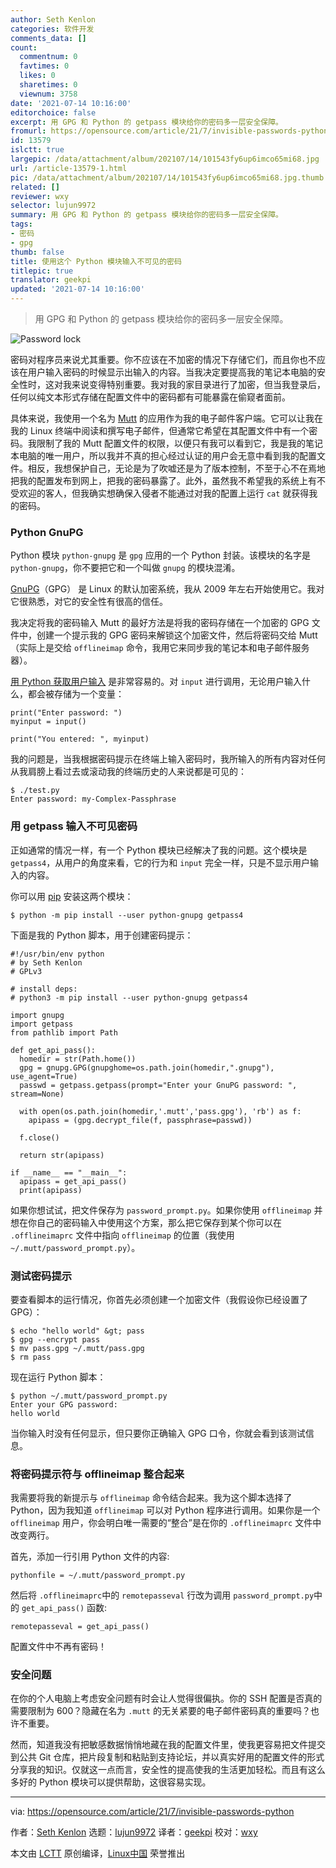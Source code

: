 ```yaml
---
author: Seth Kenlon
categories: 软件开发
comments_data: []
count:
  commentnum: 0
  favtimes: 0
  likes: 0
  sharetimes: 0
  viewnum: 3758
date: '2021-07-14 10:16:00'
editorchoice: false
excerpt: 用 GPG 和 Python 的 getpass 模块给你的密码多一层安全保障。
fromurl: https://opensource.com/article/21/7/invisible-passwords-python
id: 13579
islctt: true
largepic: /data/attachment/album/202107/14/101543fy6up6imco65mi68.jpg
url: /article-13579-1.html
pic: /data/attachment/album/202107/14/101543fy6up6imco65mi68.jpg.thumb.jpg
related: []
reviewer: wxy
selector: lujun9972
summary: 用 GPG 和 Python 的 getpass 模块给你的密码多一层安全保障。
tags:
- 密码
- gpg
thumb: false
title: 使用这个 Python 模块输入不可见的密码
titlepic: true
translator: geekpi
updated: '2021-07-14 10:16:00'
---
```



> 
> 用 GPG 和 Python 的 getpass 模块给你的密码多一层安全保障。
> 
> 
> 


![](/data/attachment/album/202107/14/101543fy6up6imco65mi68.jpg "Password lock")


密码对程序员来说尤其重要。你不应该在不加密的情况下存储它们，而且你也不应该在用户输入密码的时候显示出输入的内容。当我决定要提高我的笔记本电脑的安全性时，这对我来说变得特别重要。我对我的家目录进行了加密，但当我登录后，任何以纯文本形式存储在配置文件中的密码都有可能暴露在偷窥者面前。


具体来说，我使用一个名为 [Mutt](http://www.mutt.org/) 的应用作为我的电子邮件客户端。它可以让我在我的 Linux 终端中阅读和撰写电子邮件，但通常它希望在其配置文件中有一个密码。我限制了我的 Mutt 配置文件的权限，以便只有我可以看到它，我是我的笔记本电脑的唯一用户，所以我并不真的担心经过认证的用户会无意中看到我的配置文件。相反，我想保护自己，无论是为了吹嘘还是为了版本控制，不至于心不在焉地把我的配置发布到网上，把我的密码暴露了。此外，虽然我不希望我的系统上有不受欢迎的客人，但我确实想确保入侵者不能通过对我的配置上运行 `cat` 就获得我的密码。


### Python GnuPG


Python 模块 `python-gnupg` 是 `gpg` 应用的一个 Python 封装。该模块的名字是 `python-gnupg`，你不要把它和一个叫做 `gnupg` 的模块混淆。


[GnuPG](https://gnupg.org/)（GPG） 是 Linux 的默认加密系统，我从 2009 年左右开始使用它。我对它很熟悉，对它的安全性有很高的信任。


我决定将我的密码输入 Mutt 的最好方法是将我的密码存储在一个加密的 GPG 文件中，创建一个提示我的 GPG 密码来解锁这个加密文件，然后将密码交给 Mutt（实际上是交给 `offlineimap` 命令，我用它来同步我的笔记本和电子邮件服务器）。


[用 Python 获取用户输入](https://opensource.com/article/20/12/learn-python) 是非常容易的。对 `input` 进行调用，无论用户输入什么，都会被存储为一个变量：



```
print("Enter password: ")
myinput = input()

print("You entered: ", myinput)

```

我的问题是，当我根据密码提示在终端上输入密码时，我所输入的所有内容对任何从我肩膀上看过去或滚动我的终端历史的人来说都是可见的：



```
$ ./test.py
Enter password: my-Complex-Passphrase

```

### 用 getpass 输入不可见密码


正如通常的情况一样，有一个 Python 模块已经解决了我的问题。这个模块是 `getpass4`，从用户的角度来看，它的行为和 `input` 完全一样，只是不显示用户输入的内容。


你可以用 [pip](https://opensource.com/article/19/11/python-pip-cheat-sheet) 安装这两个模块：



```
$ python -m pip install --user python-gnupg getpass4

```

下面是我的 Python 脚本，用于创建密码提示：



```
#!/usr/bin/env python
# by Seth Kenlon
# GPLv3

# install deps:
# python3 -m pip install --user python-gnupg getpass4

import gnupg
import getpass
from pathlib import Path

def get_api_pass():
  homedir = str(Path.home())
  gpg = gnupg.GPG(gnupghome=os.path.join(homedir,".gnupg"), use_agent=True)
  passwd = getpass.getpass(prompt="Enter your GnuPG password: ", stream=None)

  with open(os.path.join(homedir,'.mutt','pass.gpg'), 'rb') as f:
    apipass = (gpg.decrypt_file(f, passphrase=passwd))

  f.close()

  return str(apipass)
 
if __name__ == "__main__":
  apipass = get_api_pass()
  print(apipass)

```

如果你想试试，把文件保存为 `password_prompt.py`。如果你使用 `offlineimap` 并想在你自己的密码输入中使用这个方案，那么把它保存到某个你可以在 `.offlineimaprc` 文件中指向 `offlineimap` 的位置（我使用 `~/.mutt/password_prompt.py`）。


### 测试密码提示


要查看脚本的运行情况，你首先必须创建一个加密文件（我假设你已经设置了 GPG）：



```
$ echo "hello world" &gt; pass
$ gpg --encrypt pass
$ mv pass.gpg ~/.mutt/pass.gpg
$ rm pass

```

现在运行 Python 脚本：



```
$ python ~/.mutt/password_prompt.py
Enter your GPG password:
hello world

```

当你输入时没有任何显示，但只要你正确输入 GPG 口令，你就会看到该测试信息。


### 将密码提示符与 offlineimap 整合起来


我需要将我的新提示与 `offlineimap` 命令结合起来。我为这个脚本选择了 Python，因为我知道 `offlineimap` 可以对 Python 程序进行调用。如果你是一个 `offlineimap` 用户，你会明白唯一需要的“整合”是在你的 `.offlineimaprc` 文件中改变两行。


首先，添加一行引用 Python 文件的内容:



```
pythonfile = ~/.mutt/password_prompt.py

```

然后将 `.offlineimaprc`中的 `remotepasseval` 行改为调用 `password_prompt.py`中的 `get_api_pass()` 函数:



```
remotepasseval = get_api_pass()

```

配置文件中不再有密码！


### 安全问题


在你的个人电脑上考虑安全问题有时会让人觉得很偏执。你的 SSH 配置是否真的需要限制为 600？隐藏在名为 `.mutt` 的无关紧要的电子邮件密码真的重要吗？也许不重要。


然而，知道我没有把敏感数据悄悄地藏在我的配置文件里，使我更容易把文件提交到公共 Git 仓库，把片段复制和粘贴到支持论坛，并以真实好用的配置文件的形式分享我的知识。仅就这一点而言，安全性的提高使我的生活更加轻松。而且有这么多好的 Python 模块可以提供帮助，这很容易实现。




---


via: <https://opensource.com/article/21/7/invisible-passwords-python>


作者：[Seth Kenlon](https://opensource.com/users/seth) 选题：[lujun9972](https://github.com/lujun9972) 译者：[geekpi](https://github.com/geekpi) 校对：[wxy](https://github.com/wxy)


本文由 [LCTT](https://github.com/LCTT/TranslateProject) 原创编译，[Linux中国](https://linux.cn/) 荣誉推出